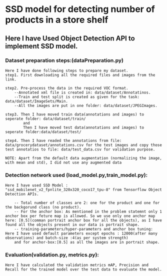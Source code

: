 # SSD model for detecting number of products in a store shelf

## Here I have Used Object Detection API to implement SSD model.

### Dataset preparation steps:(dataPreparation.py)
    Here I have done following steps to prepare my dataset.
    step1. First downloading all the required files and images from the link.

    step2. Pre-process the data in the required VOC format.
        --Annotated xml file is created in: data/dataset/Annotatinos.
        --Train and test split is created as given for the task: data/dataset/ImageSets/Main.
        --All the images are put in one folder: data/dataset/JPEGImages.

    step3. Then I have moved train data(annotations and images) to seperate folder: data/dataset/train/
            and 
            Then I have moved test data(annotations and images) to seperate folder:data/dataset/test/

    step4. Then I have readed the annotations from file: data/grocerydataset/annotations.csv for the test images and copy those test annotatios to file: data/test_data.csv for validation purpose.

    NOTE: Apart from the default data augmentation (normalizing the image, with mean and std), I did not use any augmented data

### Detection network used (load_model.py,train_model.py): 
    Here I have used SSD Model : "ssd_mobilenet_v2_fpnlite_320x320_coco17_tpu-8" from Tensorflow Object Detection APIs.

        -- Total number of classes are 2: one for the product and one for the backgorund class (no product).
        -- For the anchor box: As mentioned in the problem statemnt only 1 anchor box per feture map is allowed. So we use only one anchor map here: [0.5](comman portrait anchor box for all the objects), as I have found all the objects present in our data is portrait shape.
        -- training-parameters/hyper-parameters and anchor box tuning: Here I have used default parameters except epochs : 12000(after many observations) and batch-size :4(as per system strength) 
        and for anchor-box:[0.5] as all the images are in portrait shape.


### Evaluation(validation.py, metrics.py):
    Here I have calculated the validation metrics mAP, Precision and Recall for the trained model over the test data to evaluate the model.
    


